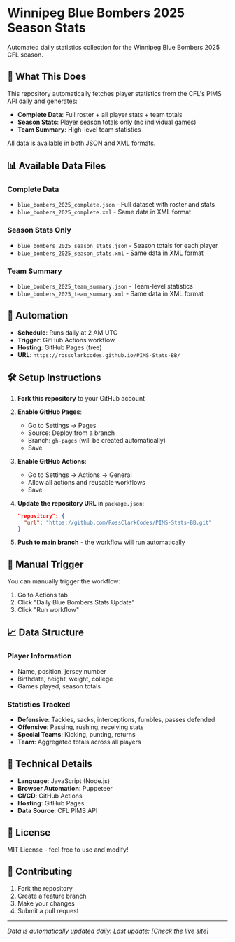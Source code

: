 # Winnipeg Blue Bombers 2025 Season Stats

Automated daily statistics collection for the Winnipeg Blue Bombers 2025 CFL season.

## 🏈 What This Does

This repository automatically fetches player statistics from the CFL's PIMS API daily and generates:

- **Complete Data**: Full roster + all player stats + team totals
- **Season Stats**: Player season totals only (no individual games)
- **Team Summary**: High-level team statistics

All data is available in both JSON and XML formats.

## 📊 Available Data Files

### Complete Data
- `blue_bombers_2025_complete.json` - Full dataset with roster and stats
- `blue_bombers_2025_complete.xml` - Same data in XML format

### Season Stats Only
- `blue_bombers_2025_season_stats.json` - Season totals for each player
- `blue_bombers_2025_season_stats.xml` - Same data in XML format

### Team Summary
- `blue_bombers_2025_team_summary.json` - Team-level statistics
- `blue_bombers_2025_team_summary.xml` - Same data in XML format

## 🔄 Automation

- **Schedule**: Runs daily at 2 AM UTC
- **Trigger**: GitHub Actions workflow
- **Hosting**: GitHub Pages (free)
- **URL**: `https://rossclarkcodes.github.io/PIMS-Stats-BB/`

## 🛠️ Setup Instructions

1. **Fork this repository** to your GitHub account
2. **Enable GitHub Pages**:
   - Go to Settings → Pages
   - Source: Deploy from a branch
   - Branch: `gh-pages` (will be created automatically)
   - Save

3. **Enable GitHub Actions**:
   - Go to Settings → Actions → General
   - Allow all actions and reusable workflows
   - Save

4. **Update the repository URL** in `package.json`:
   ```json
   "repository": {
     "url": "https://github.com/RossClarkCodes/PIMS-Stats-BB.git"
   }
   ```

5. **Push to main branch** - the workflow will run automatically

## 📅 Manual Trigger

You can manually trigger the workflow:
1. Go to Actions tab
2. Click "Daily Blue Bombers Stats Update"
3. Click "Run workflow"

## 📈 Data Structure

### Player Information
- Name, position, jersey number
- Birthdate, height, weight, college
- Games played, season totals

### Statistics Tracked
- **Defensive**: Tackles, sacks, interceptions, fumbles, passes defended
- **Offensive**: Passing, rushing, receiving stats
- **Special Teams**: Kicking, punting, returns
- **Team**: Aggregated totals across all players

## 🔧 Technical Details

- **Language**: JavaScript (Node.js)
- **Browser Automation**: Puppeteer
- **CI/CD**: GitHub Actions
- **Hosting**: GitHub Pages
- **Data Source**: CFL PIMS API

## 📝 License

MIT License - feel free to use and modify!

## 🤝 Contributing

1. Fork the repository
2. Create a feature branch
3. Make your changes
4. Submit a pull request

---

*Data is automatically updated daily. Last update: [Check the live site]* 